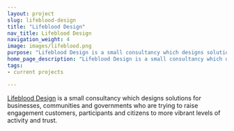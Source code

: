 ```yaml
---
layout: project
slug: lifeblood-design
title: "Lifeblood Design"
nav_title: Lifeblood Design
navigation_weight: 4
image: images/lifeblood.png
purpose: "Lifeblood Design is a small consultancy which designs solutions for businesses, communities and governments who are trying to raise engagement customers, participants and citizens to more vibrant levels of activity and trust."
home_page_description: "Lifeblood Design is a small consultancy which designs solutions for businesses, communities and governments who are trying to raise engagement customers, participants and citizens to more vibrant levels of activity and trust."
tags:
- current projects

---
```


[Lifeblood Design](http://lifeblooddesign.com/) is a small consultancy which designs solutions for businesses, communities and governments who are trying to raise engagement customers, participants and citizens to more vibrant levels of activity and trust.
